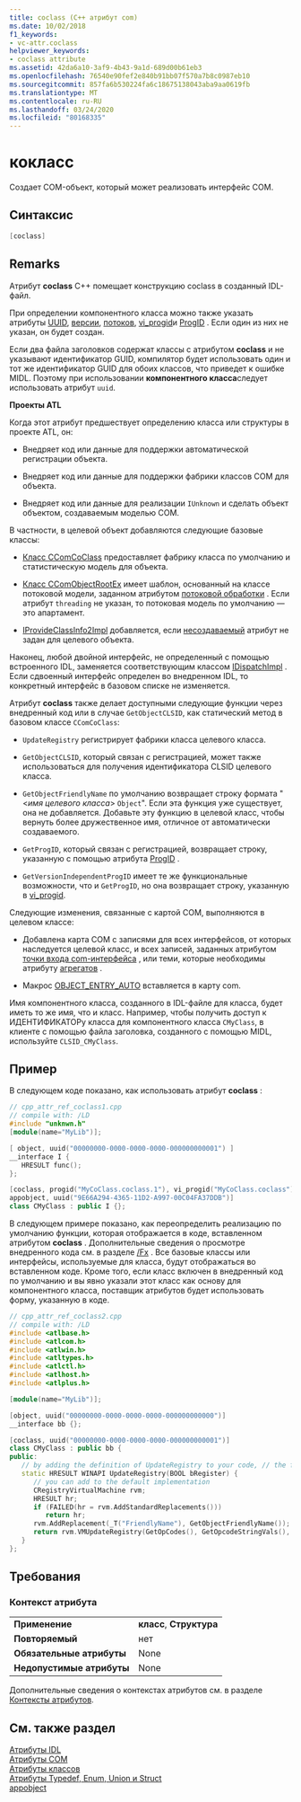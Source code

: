 ```yaml
---
title: coclass (C++ атрибут com)
ms.date: 10/02/2018
f1_keywords:
- vc-attr.coclass
helpviewer_keywords:
- coclass attribute
ms.assetid: 42da6a10-3af9-4b43-9a1d-689d00b61eb3
ms.openlocfilehash: 76540e90fef2e840b91bb07f570a7b8c0987eb10
ms.sourcegitcommit: 857fa6b530224fa6c18675138043aba9aa0619fb
ms.translationtype: MT
ms.contentlocale: ru-RU
ms.lasthandoff: 03/24/2020
ms.locfileid: "80168335"
---
```

# <a name="coclass"></a>кокласс

Создает COM-объект, который может реализовать интерфейс COM.

## <a name="syntax"></a>Синтаксис

```cpp
[coclass]
```

## <a name="remarks"></a>Remarks

Атрибут **coclass** C++ помещает конструкцию coclass в созданный IDL-файл.

При определении компонентного класса можно также указать атрибуты [UUID](uuid-cpp-attributes.md), [версии](version-cpp.md), [потоков](threading-cpp.md), [vi_progid](vi-progid.md)и [ProgID](progid.md) . Если один из них не указан, он будет создан.

Если два файла заголовков содержат классы с атрибутом **coclass** и не указывают идентификатор GUID, компилятор будет использовать один и тот же идентификатор GUID для обоих классов, что приведет к ошибке MIDL.  Поэтому при использовании **компонентного класса**следует использовать атрибут `uuid`.

**Проекты ATL**

Когда этот атрибут предшествует определению класса или структуры в проекте ATL, он:

- Внедряет код или данные для поддержки автоматической регистрации объекта.

- Внедряет код или данные для поддержки фабрики классов COM для объекта.

- Внедряет код или данные для реализации `IUnknown` и сделать объект объектом, создаваемым моделью COM.

В частности, в целевой объект добавляются следующие базовые классы:

- [Класс CComCoClass](../../atl/reference/ccomcoclass-class.md) предоставляет фабрику класса по умолчанию и статистическую модель для объекта.

- [Класс CComObjectRootEx](../../atl/reference/ccomobjectrootex-class.md) имеет шаблон, основанный на классе потоковой модели, заданном атрибутом [потоковой обработки](threading-cpp.md) . Если атрибут `threading` не указан, то потоковая модель по умолчанию — это апартамент.

- [IProvideClassInfo2Impl](../../atl/reference/iprovideclassinfo2impl-class.md) добавляется, если [несоздаваемый](noncreatable.md) атрибут не задан для целевого объекта.

Наконец, любой двойной интерфейс, не определенный с помощью встроенного IDL, заменяется соответствующим классом [IDispatchImpl](../../atl/reference/idispatchimpl-class.md) . Если сдвоенный интерфейс определен во внедренном IDL, то конкретный интерфейс в базовом списке не изменяется.

Атрибут **coclass** также делает доступными следующие функции через внедренный код или в случае `GetObjectCLSID`, как статический метод в базовом классе `CComCoClass`:

- `UpdateRegistry` регистрирует фабрики класса целевого класса.

- `GetObjectCLSID`, который связан с регистрацией, может также использоваться для получения идентификатора CLSID целевого класса.

- `GetObjectFriendlyName` по умолчанию возвращает строку формата "\<*имя целевого класса*> `Object`". Если эта функция уже существует, она не добавляется. Добавьте эту функцию в целевой класс, чтобы вернуть более дружественное имя, отличное от автоматически создаваемого.

- `GetProgID`, который связан с регистрацией, возвращает строку, указанную с помощью атрибута [ProgID](progid.md) .

- `GetVersionIndependentProgID` имеет те же функциональные возможности, что и `GetProgID`, но она возвращает строку, указанную в [vi_progid](vi-progid.md).

Следующие изменения, связанные с картой COM, выполняются в целевом классе:

- Добавлена карта COM с записями для всех интерфейсов, от которых наследуется целевой класс, и всех записей, заданных атрибутом [точки входа com-интерфейса](../../mfc/com-interface-entry-points.md) , или теми, которые необходимы атрибуту [агрегатов](aggregates.md) .

- Макрос [OBJECT_ENTRY_AUTO](../../atl/reference/object-map-macros.md#object_entry_auto) вставляется в карту com.

Имя компонентного класса, созданного в IDL-файле для класса, будет иметь то же имя, что и класс.  Например, чтобы получить доступ к ИДЕНТИФИКАТОРу класса для компонентного класса `CMyClass`, в клиенте с помощью файла заголовка, созданного с помощью MIDL, используйте `CLSID_CMyClass`.

## <a name="example"></a>Пример

В следующем коде показано, как использовать атрибут **coclass** :

```cpp
// cpp_attr_ref_coclass1.cpp
// compile with: /LD
#include "unknwn.h"
[module(name="MyLib")];

[ object, uuid("00000000-0000-0000-0000-000000000001") ]
__interface I {
   HRESULT func();
};

[coclass, progid("MyCoClass.coclass.1"), vi_progid("MyCoClass.coclass"),
appobject, uuid("9E66A294-4365-11D2-A997-00C04FA37DDB")]
class CMyClass : public I {};
```

В следующем примере показано, как переопределить реализацию по умолчанию функции, которая отображается в коде, вставленном атрибутом **coclass** . Дополнительные сведения о просмотре внедренного кода см. в разделе [/Fx](../../build/reference/fx-merge-injected-code.md) . Все базовые классы или интерфейсы, используемые для класса, будут отображаться во вставленном коде. Кроме того, если класс включен в внедренный код по умолчанию и вы явно указали этот класс как основу для компонентного класса, поставщик атрибутов будет использовать форму, указанную в коде.

```cpp
// cpp_attr_ref_coclass2.cpp
// compile with: /LD
#include <atlbase.h>
#include <atlcom.h>
#include <atlwin.h>
#include <atltypes.h>
#include <atlctl.h>
#include <atlhost.h>
#include <atlplus.h>

[module(name="MyLib")];

[object, uuid("00000000-0000-0000-0000-000000000000")]
__interface bb {};

[coclass, uuid("00000000-0000-0000-0000-000000000001")]
class CMyClass : public bb {
public:
   // by adding the definition of UpdateRegistry to your code, // the function will not be included in the injected code
   static HRESULT WINAPI UpdateRegistry(BOOL bRegister) {
      // you can add to the default implementation
      CRegistryVirtualMachine rvm;
      HRESULT hr;
      if (FAILED(hr = rvm.AddStandardReplacements()))
         return hr;
      rvm.AddReplacement(_T("FriendlyName"), GetObjectFriendlyName());
      return rvm.VMUpdateRegistry(GetOpCodes(), GetOpcodeStringVals(),       GetOpcodeDWORDVals(), GetOpcodeBinaryVals(), bRegister);
   }
};
```

## <a name="requirements"></a>Требования

### <a name="attribute-context"></a>Контекст атрибута

|||
|-|-|
|**Применение**|**класс**, **Структура**|
|**Повторяемый**|нет|
|**Обязательные атрибуты**|None|
|**Недопустимые атрибуты**|None|

Дополнительные сведения о контекстах атрибутов см. в разделе [Контексты атрибутов](cpp-attributes-com-net.md#contexts).

## <a name="see-also"></a>См. также раздел

[Атрибуты IDL](idl-attributes.md)<br/>
[Атрибуты COM](com-attributes.md)<br/>
[Атрибуты классов](class-attributes.md)<br/>
[Атрибуты Typedef, Enum, Union и Struct](typedef-enum-union-and-struct-attributes.md)<br/>
[appobject](appobject.md)
